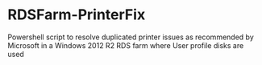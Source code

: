 # RDSFarm-PrinterFix

Powershell script to resolve duplicated printer issues as recommended by Microsoft in a Windows 2012 R2 RDS farm where User profile disks are used